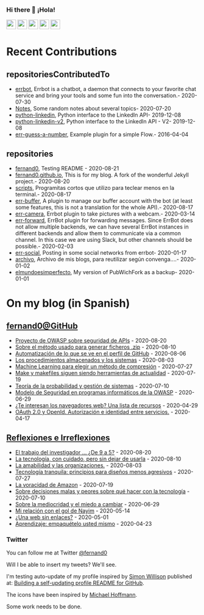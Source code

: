 ### Hi there 👋 ¡Hola!

<a href="mailto:ftricas@unizar.es" title="e-mail"><i class="svg-icon email"></i></a> 
<a href="https://www.linkedin.com/in/fernand0" title="My LinkedIn//Mi LinkedIn"><img src="https://img.shields.io/badge/linkedin-%230077B5.svg?&style=for-the-badge&logo=linkedin&logoColor=white" height=25></a> 
<a href="https://www.twitter.com/fernand0" title="My Twitter//Mi Twitter"><img src="https://img.shields.io/badge/twitter-%231DA1F2.svg?&style=for-the-badge&logo=twitter&logoColor=white" height=25></i></a> 
<a href="https://mastodon.social/@fernand0" title="My Mastodon//Mi Mastodon"><img src="https://img.shields.io/static/v1?label=Mastodon&message=Social&color=blue" height=25></i></a> 
<a href="https://flickr.com/fernand0"><img src="https://img.shields.io/static/v1?label=Flickr&message=Images&color=blue" height=25></a>
<a href="https://dev.to/fernand0"><img src="https://img.shields.io/badge/DEV.TO-%230A0A0A.svg?&style=for-the-badge&logo=dev-dot-to&logoColor=white" height=25></a>

# Recent Contributions
<!-- recent_releases starts -->


## repositoriesContributedTo
* [errbot](https://github.com/errbotio/errbot/projects),  Errbot is a chatbot, a daemon that connects to your favorite chat service and bring your tools and some fun into the conversation.- 2020-07-30
* [Notes](https://github.com/jgbarah/Notes/projects),  Some random notes about several topics- 2020-07-20
* [python-linkedin](https://github.com/ozgur/python-linkedin/projects),  Python interface to the LinkedIn API- 2019-12-08
* [python-linkedin-v2](https://github.com/HootsuiteLabs/python-linkedin-v2/projects),  Python interface to the LinkedIn API - V2- 2019-12-08
* [err-guess-a-number](https://github.com/errbotio/err-guess-a-number/projects),  Example plugin for a simple Flow.- 2016-04-04

## repositories
* [fernand0](https://github.com/fernand0/fernand0/projects),  Testing README - 2020-08-21
* [fernand0.github.io](https://github.com/fernand0/fernand0.github.io/projects),  This is for my blog. A fork of the wonderful Jekyll project.- 2020-08-20
* [scripts](https://github.com/fernand0/scripts/projects),  Programitas cortos que utilizo para teclear menos en la terminal.- 2020-08-17
* [err-buffer](https://github.com/fernand0/err-buffer/projects),  A plugin to manage our buffer account with the bot (at least some features, this is not a translation for the whole API).- 2020-08-17
* [err-camera](https://github.com/fernand0/err-camera/projects),  Errbot plugin to take pictures with a webcam.- 2020-03-14
* [err-forward](https://github.com/fernand0/err-forward/projects),  ErrBot plugin for forwarding messages. Since ErrBot does not allow multiple backends, we can have several ErrBot instances in different backends and allow them to communicate via a common channel. In this case we are using Slack, but other channels should be possible.- 2020-02-03
* [err-social](https://github.com/fernand0/err-social/projects),  Posting in some social networks from errbot- 2020-01-17
* [archivo](https://github.com/fernand0/archivo/projects),  Archivo de mis blogs, para reutilizar según convenga....- 2020-01-02
* [elmundoesimperfecto](https://github.com/fernand0/elmundoesimperfecto/projects),  My version of PubWichFork as a backup- 2020-01-01
<!-- recent_releases ends -->

# On my blog (in Spanish)

<!-- blog starts -->


## [fernand0@GitHub](https://fernand0.github.io/)
* [Proyecto de OWASP sobre seguridad de APIs](http://fernand0.github.io/seguridad-apis/) - 2020-08-20
* [Sobre el método usado para generar ficheros .zip](http://fernand0.github.io/zip-compresion/) - 2020-08-10
* [Automatización de lo que se ve en el perfil de GitHub](http://fernand0.github.io/perfil-automatico-github/) - 2020-08-06
* [Los procedimientos almacenados y los sistemas](http://fernand0.github.io/procedimientos-almacenados/) - 2020-08-03
* [Machine Learning para elegir un método de compresión](http://fernand0.github.io/machine-learning-compresion/) - 2020-07-27
* [Make y makefiles siguen siendo herramientas de actualidad](http://fernand0.github.io/makefile-lenguaje-desarrollo/) - 2020-07-19
* [Teoría de la probabilidad y gestión de sistemas](http://fernand0.github.io/probabilidades-y-programacion-sistemas/) - 2020-07-10
* [Modelo de Seguridad en programas informáticos de la OWASP](http://fernand0.github.io/owasp-modelos-madurez/) - 2020-06-29
* [¿Te interesan los navegadores web? Una lista de recursos](http://fernand0.github.io/recursos-sobre-navegadores/) - 2020-04-29
* [OAuth 2.0 y OpenId. Autorización e identidad entre servicios.](http://fernand0.github.io/guia-ilustrada-oauth/) - 2020-04-17

## [Reflexiones e Irreflexiones](http://fernand0.blogalia.com/)
* [El trabajo del investigador ... &#191;De 9 a 5?](http://fernand0.blogalia.com//historias/78244) - 2020-08-20
* [La tecnolog&#237;a, con cuidado, pero sin dejar de usarla](http://fernand0.blogalia.com//historias/78241) - 2020-08-10
* [La amabilidad y las organizaciones.](http://fernand0.blogalia.com//historias/78239) - 2020-08-03
* [Tecnolog&#237;a tranquila: principios para dise&#241;os menos agresivos](http://fernand0.blogalia.com//historias/78232) - 2020-07-27
* [La voracidad de Amazon](http://fernand0.blogalia.com//historias/78229) - 2020-07-19
* [Sobre decisiones malas y peores sobre qu&#233; hacer con la tecnolog&#237;a](http://fernand0.blogalia.com//historias/78225) - 2020-07-10
* [Sobre la mediocridad y el miedo a cambiar](http://fernand0.blogalia.com//historias/78221) - 2020-06-29
* [Mi relaci&#243;n con el gol de Nayim](http://fernand0.blogalia.com//historias/78183) - 2020-05-14
* [&#191;Una web sin enlaces?](http://fernand0.blogalia.com//historias/78177) - 2020-05-01
* [Aprendizaje: empaqu&#233;telo usted mismo](http://fernand0.blogalia.com//historias/78171) - 2020-04-23
<!-- blog ends -->

### Twitter 

You can follow me at Twitter [@fernand0](https://twitter.com/fernand0)

Will I be able to insert my tweets? We'll see.

I'm testing auto-update of my profile inspired by [Simon Willison](https://simonwillison.net/) published at: [Building a self-updating profile README for GitHub](https://simonwillison.net/2020/Jul/10/self-updating-profile-readme/).

The icons have been inspired by [Michael Hoffmann](https://www.mokkapps.de/).

Some work needs to be done.

<!--
**fernand0/fernand0** is a ✨ _special_ ✨ repository because its `README.md` (this file) appears on your GitHub profile.

Here are some ideas to get you started:

- 🔭 I’m currently working on ...
- 🌱 I’m currently learning ...
- 👯 I’m looking to collaborate on ...
- 🤔 I’m looking for help with ...
- 💬 Ask me about ...
- 📫 How to reach me: ...
- 😄 Pronouns: ...
- ⚡ Fun fact: ...
-->

